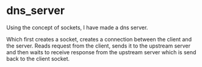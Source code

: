 # dns_server
Using the concept of sockets, I have made a dns server. 

Which first creates a socket, creates a connection between the client and the server. 
Reads request from the client, sends it to the upstream server and then waits to receive response from the upstream server which is send back to the client socket. 
